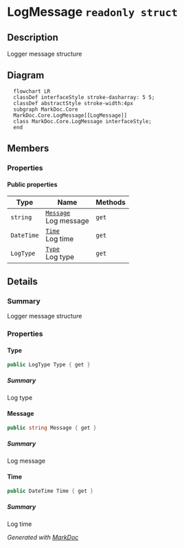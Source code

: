 # LogMessage `readonly struct`

## Description
Logger message structure

## Diagram
```mermaid
  flowchart LR
  classDef interfaceStyle stroke-dasharray: 5 5;
  classDef abstractStyle stroke-width:4px
  subgraph MarkDoc.Core
  MarkDoc.Core.LogMessage[[LogMessage]]
  class MarkDoc.Core.LogMessage interfaceStyle;
  end
```

## Members
### Properties
#### Public  properties
| Type | Name | Methods |
| --- | --- | --- |
| `string` | [`Message`](markdoccore-LogMessage#message)<br>Log message | `get` |
| `DateTime` | [`Time`](markdoccore-LogMessage#time)<br>Log time | `get` |
| `LogType` | [`Type`](markdoccore-LogMessage#type)<br>Log type | `get` |

## Details
### Summary
Logger message structure

### Properties
#### Type
```csharp
public LogType Type { get }
```
##### Summary
Log type

#### Message
```csharp
public string Message { get }
```
##### Summary
Log message

#### Time
```csharp
public DateTime Time { get }
```
##### Summary
Log time

*Generated with* [*MarkDoc*](https://github.com/hailstorm75/MarkDoc.Core)

